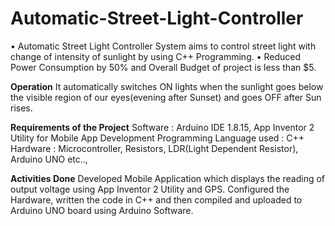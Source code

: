 # Automatic-Street-Light-Controller
• Automatic Street Light Controller System aims to control street light with change of intensity of sunlight by using C++ 
  Programming.
• Reduced Power Consumption by 50% and Overall Budget of project is less than $5.

**Operation**
It automatically switches ON lights when the sunlight goes below the visible
region of our eyes(evening after Sunset) and goes OFF after Sun rises.

**Requirements of the Project**
Software : Arduino IDE 1.8.15, App Inventor 2 Utility for Mobile App Development
Programming Language used : C++
Hardware : Microcontroller, Resistors, LDR(Light Dependent Resistor), Arduino UNO etc..,

**Activities Done**
Developed Mobile Application which displays the reading of output voltage using App Inventor 2 Utility and GPS.
Configured the Hardware, written the code in C++ and then compiled and uploaded to Arduino UNO board using Arduino Software.
